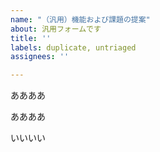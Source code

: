 ```yaml
---
name: "（汎用）機能および課題の提案"
about: 汎用フォームです
title: ''
labels: duplicate, untriaged
assignees: ''

---
```


ああああ

ああああ

いいいい
